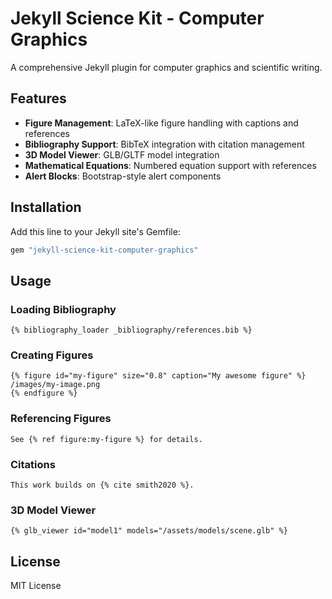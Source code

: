 # Jekyll Science Kit - Computer Graphics

A comprehensive Jekyll plugin for computer graphics and scientific writing.

## Features

- **Figure Management**: LaTeX-like figure handling with captions and references
- **Bibliography Support**: BibTeX integration with citation management
- **3D Model Viewer**: GLB/GLTF model integration
- **Mathematical Equations**: Numbered equation support with references
- **Alert Blocks**: Bootstrap-style alert components

## Installation

Add this line to your Jekyll site's Gemfile:

```ruby
gem "jekyll-science-kit-computer-graphics"
```

## Usage

### Loading Bibliography
```liquid
{% bibliography_loader _bibliography/references.bib %}
```

### Creating Figures
```liquid
{% figure id="my-figure" size="0.8" caption="My awesome figure" %}
/images/my-image.png
{% endfigure %}
```

### Referencing Figures
```liquid
See {% ref figure:my-figure %} for details.
```

### Citations
```liquid
This work builds on {% cite smith2020 %}.
```

### 3D Model Viewer
```liquid
{% glb_viewer id="model1" models="/assets/models/scene.glb" %}
```

## License

MIT License

